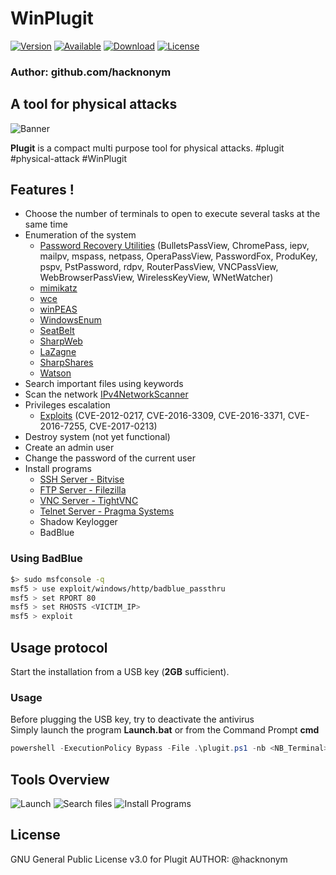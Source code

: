 # WinPlugit

[![Version](https://img.shields.io/badge/Version-1.0-orange.svg?style=for-the-badge)]()
[![Available](https://img.shields.io/badge/Available-Windows-blue.svg?style=for-the-badge)]()
[![Download](https://img.shields.io/badge/Size-70Mo-brightgreen.svg?style=for-the-badge)]()
[![License](https://img.shields.io/badge/License-GPL%20v3%2B-red.svg?style=for-the-badge)]()

### Author: github.com/hacknonym

##  A tool for physical attacks

![Banner](https://user-images.githubusercontent.com/55319869/87228368-194f4d80-c3a1-11ea-91ab-195b059f9a88.PNG)

**Plugit** is a compact multi purpose tool for physical attacks. #plugit #physical-attack #WinPlugit

## Features !
- Choose the number of terminals to open to execute several tasks at the same time
- Enumeration of the system
	* [Password Recovery Utilities](https://www.nirsoft.net/utils/) (BulletsPassView, ChromePass, iepv, mailpv, mspass, netpass, OperaPassView, PasswordFox, ProduKey, pspv, PstPassword, rdpv, RouterPassView, VNCPassView, WebBrowserPassView, WirelessKeyView, WNetWatcher)
	* [mimikatz](https://github.com/gentilkiwi/mimikatz/)
	* [wce](https://github.com/returnvar/wce)
	* [winPEAS](https://github.com/carlospolop/privilege-escalation-awesome-scripts-suite)
	* [WindowsEnum](https://github.com/absolomb/WindowsEnum)
	* [SeatBelt](https://github.com/GhostPack/Seatbelt)
	* [SharpWeb](https://github.com/djhohnstein/SharpWeb)
	* [LaZagne](https://github.com/AlessandroZ/LaZagne)
	* [SharpShares](https://github.com/djhohnstein/SharpShares)
	* [Watson](https://github.com/rasta-mouse/Watson)
- Search important files using keywords
- Scan the network [IPv4NetworkScanner](https://github.com/BornToBeRoot/PowerShell_IPv4NetworkScanner)
- Privileges escalation
	* [Exploits](https://github.com/WindowsExploits/Exploits) (CVE-2012-0217, CVE-2016-3309, CVE-2016-3371, CVE-2016-7255, CVE-2017-0213)
- Destroy system (not yet functional)
- Create an admin user
- Change the password of the current user
- Install programs
	* [SSH Server - Bitvise](https://www.bitvise.com/ssh-server-download)
	* [FTP Server - Filezilla](https://filezilla-project.org/download.php?type=server)
	* [VNC Server - TightVNC](https://tightvnc.com/)
	* [Telnet Server - Pragma Systems](https://www.pragmasys.com/telnet-server)
	* Shadow Keylogger
	* BadBlue
	
### Using BadBlue
```bash
$> sudo msfconsole -q
msf5 > use exploit/windows/http/badblue_passthru
msf5 > set RPORT 80
msf5 > set RHOSTS <VICTIM_IP>
msf5 > exploit
```

## Usage protocol
Start the installation from a USB key (**2GB** sufficient).<br/>

### Usage
Before plugging the USB key, try to deactivate the antivirus<br/>
Simply launch the program **Launch.bat** or from the Command Prompt **cmd**
```PowerShell
powershell -ExecutionPolicy Bypass -File .\plugit.ps1 -nb <NB_Terminal>		# Default 1
```

## Tools Overview
![Launch](https://user-images.githubusercontent.com/55319869/87228335-d5f4df00-c3a0-11ea-91cb-3907a646a290.PNG)
![Search files](https://user-images.githubusercontent.com/55319869/87228347-ec029f80-c3a0-11ea-901b-6037e1a8f6d0.PNG)
![Install Programs](https://user-images.githubusercontent.com/55319869/87228342-e0af7400-c3a0-11ea-8027-3815fd4e450c.PNG)

## License
GNU General Public License v3.0 for Plugit
AUTHOR: @hacknonym

